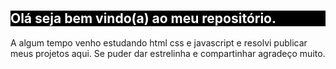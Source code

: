 # <h2 style = "background-color: black; color: white;">Olá seja bem vindo(a) ao meu repositório.</h2>

 <p>A algum tempo venho estudando html css e javascript e resolvi publicar meus projetos aqui. Se puder dar estrelinha e compartinhar agradeço muito.</p>
 

